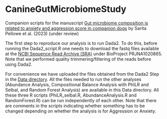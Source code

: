 # CanineGutMicrobiomeStudy
Companion scripts for the manuscript [Gut microbiome composition is related to anxiety and aggression score in companion dogs](https://doi.org/10.21203/rs.3.rs-3424940/v1) by Sarita Pellowe et al. (2023) (under review)

The first step to reproduce our analysis is to run Dada2. To do this, before running the Dada2_script.R one needs to download the fastq files available at the [NCBI Sequence Read Archive (SRA)](https://www.ncbi.nlm.nih.gov/sra) under BioProject PRJNA1020865. Note that we performed quality trimmering/filtering of the reads before using Dada2.

For convenience we have uploaded the files obtained from the Dada2 Step in the [Data directory](https://github.com/BioinformaticsLabAtMUN/CanineGutMicrobiomeStudy/tree/main/Data). All the files needed to run the other analyses (Abundance Analysis, Compositional Balance Analysis with PhILR and Selbal, and Random Forest Analysis) are available in this Data directory. All these three R scripts (PhiLR_selbal.R, AbundanceAnalysis.R and RandomForest.R) can be run independently of each other. Note that there are comments in the scripts indicating whether something has to be changed depending on whether the analysis is for Aggression or Anxiety.


